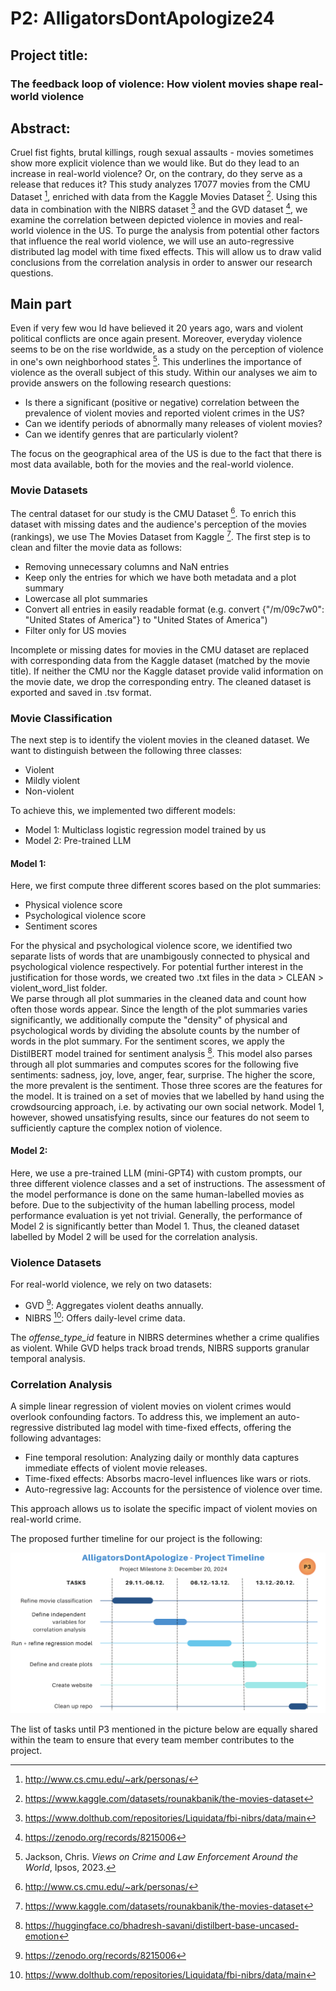  # P2: AlligatorsDontApologize24 

 ## Project title: 
 ### The feedback loop of violence: How violent movies shape real-world violence
 

 ## Abstract:
 Cruel fist fights, brutal killings, rough sexual assaults - movies sometimes show more explicit violence than we would like. But do they lead to an increase in real-world violence? Or, on the contrary, do they serve as a release that reduces it? This study analyzes 17077 movies from the CMU Dataset [^1], enriched with data from the Kaggle Movies Dataset [^2]. Using this data in combination with the NIBRS dataset [^3] and the GVD dataset [^6], we examine the correlation between depicted violence in movies and real-world violence in the US. To purge the analysis from potential other factors that influence the real world violence, we will use an auto-regressive distributed lag model with time fixed effects. This will allow us to draw valid conclusions from the correlation analysis in order to answer our research questions.

## Main part
Even if very few wou ld have believed it 20 years ago, wars and violent political conflicts are once again present. Moreover, everyday violence seems to be on the rise worldwide, as a study on the perception of violence in one's own neighborhood states [^4]. This underlines the importance of violence as the overall subject of this study. Within our analyses we aim to provide answers on the following research questions: 

* Is there a significant (positive or negative) correlation between the prevalence of violent movies and reported violent crimes in the US?
* Can we identify periods of abnormally many releases of violent movies? 
* Can we identify genres that are particularly violent?

The focus on the geographical area of the US is due to the fact that there is most data available, both for the movies and the real-world violence.

### Movie Datasets
The central dataset for our study is the CMU Dataset [^1]. To enrich this dataset with missing dates and the audience's perception of the movies (rankings), we use The Movies Dataset from Kaggle [^2]. 
The first step is to clean and filter the movie data as follows:
* Removing unnecessary columns and NaN entries
* Keep only the entries for which we have both metadata and a plot summary
* Lowercase all plot summaries
* Convert all entries in easily readable format (e.g. convert {"/m/09c7w0": "United States of America"} to "United States of America")
* Filter only for US movies

Incomplete or missing dates for movies in the CMU dataset are replaced with corresponding data from the Kaggle dataset (matched by the movie title). If neither the CMU nor the Kaggle dataset provide valid information on the movie date, we drop the corresponding entry. The cleaned dataset is exported and saved in .tsv format.

### Movie Classification

The next step is to identify the violent movies in the cleaned dataset. We want to distinguish between the following three classes: 

* Violent 
* Mildly violent
* Non-violent

To achieve this, we implemented two different models:

* Model 1: Multiclass logistic regression model trained by us
* Model 2: Pre-trained LLM

#### Model 1:
Here, we first compute three different scores based on the plot summaries: 

* Physical violence score
* Psychological violence score
* Sentiment scores

For the physical and psychological violence score, we identified two separate lists of words that are unambigously connected to physical and psychological violence respectively. For potential further interest in the justification for those words, we created two .txt files in the data > CLEAN > violent_word_list folder.   
We parse through all plot summaries in the cleaned data and count how often those words appear. Since the length of the plot summaries varies significantly, we additionally compute the "density" of physical and psychological words by dividing the absolute counts by the number of words in the plot summary. 
For the sentiment scores, we apply the DistilBERT model trained for sentiment analysis [^5]. This model also parses through all plot summaries and computes scores for the following five sentiments: sadness, joy, love, anger, fear, surprise. The higher the score, the more prevalent is the sentiment. 
Those three scores are the features for the model. It is trained on a set of movies that we labelled by hand using the crowdsourcing approach, i.e. by activating our own social network. Model 1, however, showed unsatisfying results, since our features do not seem to sufficiently capture the complex notion of violence. 

#### Model 2: 
Here, we use a pre-trained LLM (mini-GPT4) with custom prompts, our three different violence classes and a set of instructions. The assessment of the model performance is done on the same human-labelled movies as before. Due to the subjectivity of the human labelling process, model performance evaluation is yet not trivial. 
Generally, the performance of Model 2 is significantly better than Model 1. Thus, the cleaned dataset labelled by Model 2 will be used for the correlation analysis.  

### Violence Datasets

For real-world violence, we rely on two datasets:

* GVD [^6]: Aggregates violent deaths annually.
* NIBRS [^3]: Offers daily-level crime data.

The *offense_type_id* feature in NIBRS determines whether a crime qualifies as violent. While GVD helps track broad trends, NIBRS supports granular temporal analysis.

### Correlation Analysis

A simple linear regression of violent movies on violent crimes would overlook confounding factors. To address this, we implement an auto-regressive distributed lag model with time-fixed effects, offering the following advantages:

* Fine temporal resolution: Analyzing daily or monthly data captures immediate effects of violent movie releases.
* Time-fixed effects: Absorbs macro-level influences like wars or riots.
* Auto-regressive lag: Accounts for the persistence of violence over time.
  
This approach allows us to isolate the specific impact of violent movies on real-world crime.

The proposed further timeline for our project is the following: 

![Timeline](data/Timeline.png)

The list of tasks until P3 mentioned in the picture below are equally shared within the team to ensure that every team member contributes to the project.


[^1]: http://www.cs.cmu.edu/~ark/personas/
[^2]: https://www.kaggle.com/datasets/rounakbanik/the-movies-dataset
[^3]: https://www.dolthub.com/repositories/Liquidata/fbi-nibrs/data/main
[^4]: Jackson, Chris. *Views on Crime and Law Enforcement Around the World*, Ipsos, 2023.
[^5]: https://huggingface.co/bhadresh-savani/distilbert-base-uncased-emotion
[^6]: https://zenodo.org/records/8215006

